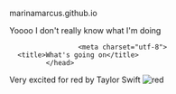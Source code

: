 marinamarcus.github.io
      <!DOCTYPE HTML>
      <html>
<head> Yoooo I don't really know what I'm doing

                     <meta charset="utf-8">
      <title>What's going on</title>
             </head>
<body>
Very excited for red by Taylor Swift
 <img src="https://pbs.twimg.com/media/E8HONvZWUAEacDi.jpg" alt = red tracklist>
 <a href="https://www.taylorswift.com">
             </body>

</html>